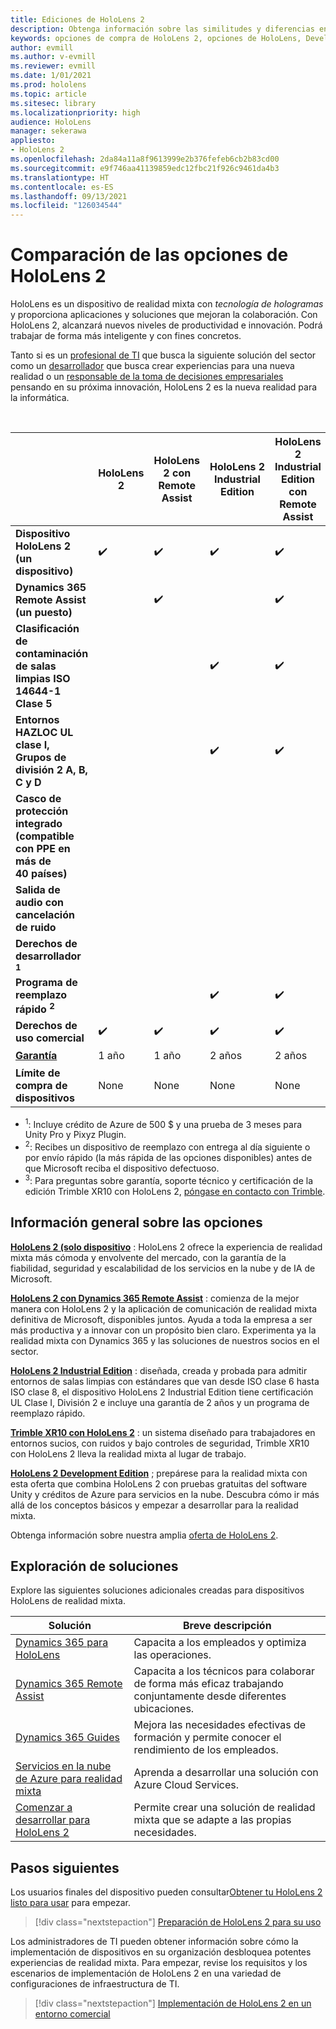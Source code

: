 ```yaml
---
title: Ediciones de HoloLens 2
description: Obtenga información sobre las similitudes y diferencias entre cada edición del dispositivo HoloLens 2 y qué hacer después de conseguir su dispositivo.
keywords: opciones de compra de HoloLens 2, opciones de HoloLens, Developer Edition
author: evmill
ms.author: v-evmill
ms.reviewer: evmill
ms.date: 1/01/2021
ms.prod: hololens
ms.topic: article
ms.sitesec: library
ms.localizationpriority: high
audience: HoloLens
manager: sekerawa
appliesto:
- HoloLens 2
ms.openlocfilehash: 2da84a11a8f9613999e2b376fefeb6cb2b83cd00
ms.sourcegitcommit: e9f746aa41139859edc12fbc21f926c9461da4b3
ms.translationtype: HT
ms.contentlocale: es-ES
ms.lasthandoff: 09/13/2021
ms.locfileid: "126034544"
---
```

# <a name="compare-hololens-2-options"></a>Comparación de las opciones de HoloLens 2

HoloLens es un dispositivo de realidad mixta con *tecnología de hologramas* y proporciona aplicaciones y soluciones que mejoran la colaboración. Con HoloLens 2, alcanzará nuevos niveles de productividad e innovación. Podrá trabajar de forma más inteligente y con fines concretos.

Tanto si es un [profesional de TI](https://www.microsoft.com/hololens/apps) que busca la siguiente solución del sector como un [desarrollador](https://www.microsoft.com/hololens/developers) que busca crear experiencias para una nueva realidad o un [responsable de la toma de decisiones empresariales](https://www.microsoft.com/hololens/apps) pensando en su próxima innovación, HoloLens 2 es la nueva realidad para la informática.

<br>

|                                                      | HoloLens 2 | HoloLens 2 con Remote Assist | HoloLens 2 Industrial Edition | HoloLens 2 Industrial Edition con Remote Assist | Trimble XR10 con HoloLens 2 | HoloLens 2 Development Edition |
|------------------------------------------------------|------------|-------------------------------|-------------------------------|--------------------------------------------------|------------------------------|--------------------------------|
| **Dispositivo HoloLens 2 (un dispositivo)**                       |      ✔️     |               ✔️               |               ✔️               |                         ✔️                        |               ✔️              |                ✔️               |
| **Dynamics 365 Remote Assist (un puesto)**                |            |               ✔️               |                               |                         ✔️                        |                              |                                |
| **Clasificación de contaminación de salas limpias ISO 14644-1 Clase 5**           |            |                               |               ✔️               |                         ✔️                        |                              |                                |
| **Entornos HAZLOC UL clase I, Grupos de división 2 A, B, C y D**                     |            |                               |               ✔️               |                         ✔️                        |               ✔️              |                                |
| **Casco de protección integrado (compatible con PPE en más de 40 países)** |            |                               |                               |                                                  |               ✔️              |                                |
| **Salida de audio con cancelación de ruido**                        |            |                               |                               |                                                  |               ✔️              |                                |
| **Derechos de desarrollador <sup>1</sup>**                             |            |                               |                               |                                                  |                              |                ✔️               |
| **Programa de reemplazo rápido <sup>2</sup>**                          |            |                               |               ✔️               |                         ✔️                        |                              |                                |
| **Derechos de uso comercial**                                |      ✔️     |               ✔️               |               ✔️               |                         ✔️                        |               ✔️              |                                |
| [**Garantía**](hololens2-hardware.md#warranty-information)                                             |   1 año   |             1 año            |             2 años            |                      2 años                      |            1 año <sup>3</sup>            |             1 año             |
| **Límite de compra de dispositivos**                                |    None    |              None             |              None             |                       None                       |             None             |       Uno por transacción      |

- <sup>1</sup>: Incluye crédito de Azure de 500 $ y una prueba de 3 meses para Unity Pro y Pixyz Plugin.
- <sup>2</sup>: Recibes un dispositivo de reemplazo con entrega al día siguiente o por envío rápido (la más rápida de las opciones disponibles) antes de que Microsoft reciba el dispositivo defectuoso.
- <sup>3</sup>: Para preguntas sobre garantía, soporte técnico y certificación de la edición Trimble XR10 con HoloLens 2, [póngase en contacto con Trimble](https://fieldtech.trimble.com/en/contact-support).


## <a name="options-overview"></a>Información general sobre las opciones

**[HoloLens 2 (solo dispositivo](hololens2-options-device-only.md)** : HoloLens 2 ofrece la experiencia de realidad mixta más cómoda y envolvente del mercado, con la garantía de la fiabilidad, seguridad y escalabilidad de los servicios en la nube y de IA de Microsoft.

**[HoloLens 2 con Dynamics 365 Remote Assist](hololens2-options-remote-assist.md)** : comienza de la mejor manera con HoloLens 2 y la aplicación de comunicación de realidad mixta definitiva de Microsoft, disponibles juntos. Ayuda a toda la empresa a ser más productiva y a innovar con un propósito bien claro. Experimenta ya la realidad mixta con Dynamics 365 y las soluciones de nuestros socios en el sector.

**[HoloLens 2 Industrial Edition](hololens2-options-industrial-edition.md)** : diseñada, creada y probada para admitir entornos de salas limpias con estándares que van desde ISO clase 6 hasta ISO clase 8, el dispositivo HoloLens 2 Industrial Edition tiene certificación UL Clase I, División 2 e incluye una garantía de 2 años y un programa de reemplazo rápido.

**[Trimble XR10 con HoloLens 2](hololens2-options-trimble-xr10-edition.md)** : un sistema diseñado para trabajadores en entornos sucios, con ruidos y bajo controles de seguridad, Trimble XR10 con HoloLens 2 lleva la realidad mixta al lugar de trabajo.

**[HoloLens 2 Development Edition](hololens2-options-dev-edition.md)** ; prepárese para la realidad mixta con esta oferta que combina HoloLens 2 con pruebas gratuitas del software Unity y créditos de Azure para servicios en la nube. Descubra cómo ir más allá de los conceptos básicos y empezar a desarrollar para la realidad mixta.

Obtenga información sobre nuestra amplia [oferta de HoloLens 2](https://www.microsoft.com/hololens/buy).

## <a name="explore-solutions"></a>Exploración de soluciones

Explore las siguientes soluciones adicionales creadas para dispositivos HoloLens de realidad mixta.

| Solución | Breve descripción                                                                                |
|----------|---------------------------------------------------------------------------------------------------|
| [Dynamics 365 para HoloLens](https://www.microsoft.com//hololens/apps)          | Capacita a los empleados y optimiza las operaciones.                                                        |
| [Dynamics 365 Remote Assist](https://dynamics.microsoft.com/mixed-reality/remote-assist/)          | Capacita a los técnicos para colaborar de forma más eficaz trabajando conjuntamente desde diferentes ubicaciones. |
|   [Dynamics 365 Guides](https://dynamics.microsoft.com/mixed-reality/guides/)        | Mejora las necesidades efectivas de formación y permite conocer el rendimiento de los empleados.                          |
|  [Servicios en la nube de Azure para realidad mixta](/windows/mixed-reality/develop/mixed-reality-cloud-services#:~:text=Mixed%20Reality%20services%20Mixed%20Reality%20cloud%20services%20like,all%20in%20the%20context%20of%20your%20users%E2%80%99%20environments)         | Aprenda a desarrollar una solución con Azure Cloud Services.                                       |
|  [Comenzar a desarrollar para HoloLens 2](/windows/mixed-reality/develop/development?tabs=unity)         | Permite crear una solución de realidad mixta que se adapte a las propias necesidades.                                                 |

## <a name="next-steps"></a>Pasos siguientes

Los usuarios finales del dispositivo pueden consultar[Obtener tu HoloLens 2 listo para usar](hololens2-setup.md) para empezar.

> [!div class="nextstepaction"]
> [Preparación de HoloLens 2 para su uso](hololens2-setup.md)

Los administradores de TI pueden obtener información sobre cómo la implementación de dispositivos en su organización desbloquea potentes experiencias de realidad mixta. Para empezar, revise los requisitos y los escenarios de implementación de HoloLens 2 en una variedad de configuraciones de infraestructura de TI.

> [!div class="nextstepaction"]
> [Implementación de HoloLens 2 en un entorno comercial](hololens-requirements.md)

